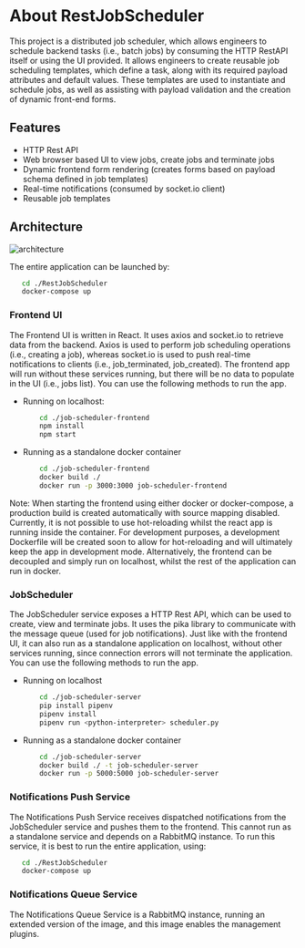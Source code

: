 # About RestJobScheduler

This project is a distributed job scheduler, which allows engineers to schedule backend tasks (i.e., batch jobs)
by consuming the HTTP RestAPI itself or using the UI provided. It allows engineers to create reusable job scheduling templates,
which define a task, along with its required payload attributes and default values. These templates are used to instantiate and
schedule jobs, as well as assisting with payload validation and the creation of dynamic front-end forms.

## Features
* HTTP Rest API
* Web browser based UI to view jobs, create jobs and terminate jobs
* Dynamic frontend form rendering (creates forms based on payload schema defined in job templates)
* Real-time notifications (consumed by socket.io client)
* Reusable job templates


## Architecture
![architecture](https://user-images.githubusercontent.com/32577906/225432070-efe31df8-8b78-4502-a371-a50a9bc57d5f.jpg)

The entire application can be launched by:
```bash
   cd ./RestJobScheduler
   docker-compose up
```

### Frontend UI
The Frontend UI is written in React. It uses axios and socket.io to retrieve data from the backend. Axios is used to perform job scheduling operations (i.e., creating a job), whereas socket.io is used to push real-time notifications to clients (i.e., job_terminated, job_created). The frontend app will run without these services running, but there will be no data to populate in the UI (i.e., jobs list). You can use the following methods to run the app.

* Running on localhost:
    ```bash
        cd ./job-scheduler-frontend
        npm install
        npm start
    ```
* Running as a standalone docker container
    ```bash
        cd ./job-scheduler-frontend
        docker build ./
        docker run -p 3000:3000 job-scheduler-frontend
    ```
    
Note: When starting the frontend using either docker or docker-compose, a production build is created automatically with source mapping disabled. Currently, it is not possible to use hot-reloading whilst the react app is running inside the container. For development purposes, a development Dockerfile will be created soon to allow for hot-reloading and will ultimately keep the app in development mode. Alternatively, the frontend can be decoupled and simply run on localhost, whilst the rest of the application can run in docker.

### JobScheduler
The JobScheduler service exposes a HTTP Rest API, which can be used to create, view and terminate jobs. It uses the pika library to communicate with the message queue (used for job notifications). Just like with the frontend UI, it can also run as a standalone application on localhost, without other services running, since connection errors will not terminate the application. You can use the following methods to run the app.

* Running on localhost
    ```bash
        cd ./job-scheduler-server
        pip install pipenv
        pipenv install
        pipenv run <python-interpreter> scheduler.py
    ```
* Running as a standalone docker container
    ```bash
        cd ./job-scheduler-server
        docker build ./ -t job-scheduler-server
        docker run -p 5000:5000 job-scheduler-server
    ```
    
### Notifications Push Service
The Notifications Push Service receives dispatched notifications from the JobScheduler service and pushes them to the frontend. This cannot run as a standalone service and depends on a RabbitMQ instance. To run this service, it is best to run the entire application, using:

```bash
   cd ./RestJobScheduler
   docker-compose up
```

### Notifications Queue Service
The Notifications Queue Service is a RabbitMQ instance, running an extended version of the image, and this image enables the management plugins.
